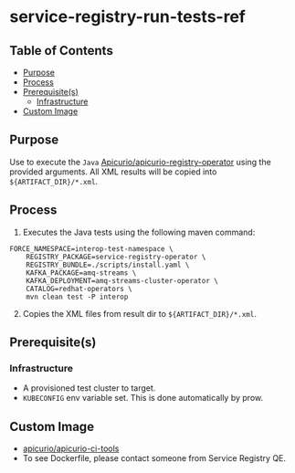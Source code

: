 # service-registry-run-tests-ref

## Table of Contents

- [Purpose](#purpose)
- [Process](#process)
- [Prerequisite(s)](#prerequisites)
    - [Infrastructure](#infrastructure)
- [Custom Image](#custom-image)

## Purpose

Use to execute the `Java` [Apicurio/apicurio-registry-operator](https://github.com/Apicurio/apicurio-registry-operator/)
using the provided arguments. All XML results will be copied into `${ARTIFACT_DIR}/*.xml`.

## Process

1. Executes the Java tests using the following maven command:
```shell
FORCE_NAMESPACE=interop-test-namespace \
    REGISTRY_PACKAGE=service-registry-operator \
    REGISTRY_BUNDLE=./scripts/install.yaml \
    KAFKA_PACKAGE=amq-streams \
    KAFKA_DEPLOYMENT=amq-streams-cluster-operator \
    CATALOG=redhat-operators \
    mvn clean test -P interop
```
2. Copies the XML files from result dir to `${ARTIFACT_DIR}/*.xml`.

## Prerequisite(s)

### Infrastructure

- A provisioned test cluster to target.
- `KUBECONFIG` env variable set. This is done automatically by prow.

## Custom Image

- [apicurio/apicurio-ci-tools](https://quay.io/repository/apicurio/apicurio-ci-tools)
- To see Dockerfile, please contact someone from Service Registry QE.